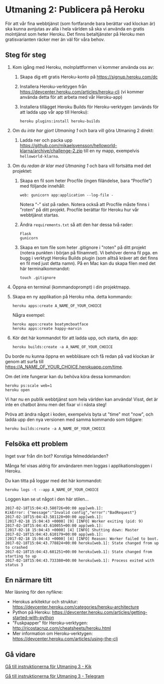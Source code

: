 # Utmaning 2: Publicera på Heroku
 
För att vår fina webbtjänst (som fortfarande bara berättar vad klockan är) ska kunna avnjutas av alla i hela världen så ska vi använda en gratis molntjänst som heter Heroku. Det finns betaltjänster på Heroku men gratisvarianten räcker mer än väl för våra behov.

## Steg för steg

1.  Kom igång med Heroku, molnplattformen vi kommer använda oss av:

    1.  Skapa dig ett gratis Heroku-konto på https://signup.heroku.com/dc
    
    1.  Installera Heroku-verktygen från 
        https://devcenter.heroku.com/articles/heroku-cli
        (vi kommer använda detta för att arbeta med vår Heroku-app)
    
    1.  Installera tillägget Heroku Builds för Heroku-verktygen (används för att ladda upp vår app till Heroku):
        
            heroku plugins:install heroku-builds

1.  Om du _inte har gjort Utmaning 1_ och bara vill göra Utmaning 2 direkt:

    1.  Ladda ner och packa upp https://github.com/mikaelsvensson/helloworld-klarna/archive/challenge-2.zip 
        till en ny mapp, exempelvis ```helloworld-klarna```.

1.  Om du _redan är klar med Utmaning 1_ och bara vill fortsätta med det projektet:

    1.  Skapa en fil som heter Procfile (ingen filändelse, bara “Procfile”) med följande innehåll:
        
            web: gunicorn app:application --log-file -
            
        Notera “-” sist på raden. Notera också att Procfile måste finns i "roten" på ditt projekt. 
        Procfile berättar för Heroku hur vår webbtjänst startas.
    
    1.  Ändra ```requirements.txt``` så att den har dessa två rader:
    
            Flask
            gunicorn
    
    1.  Skapa en tom file som heter .gitignore i "roten" på ditt projekt (notera punkten i början på filnamnet). Vi behöver denna fil pga. en bugg i verktygt Heroku Builds plugin (som alltså kräver att det finns en fil med just detta namn). På en Mac kan du skapa filen med det här terminalkommandot:
    
            touch .gitignore

1.  Öppna en terminal (kommandoprompt) i din projektmapp.

1.  Skapa en ny applikation på Heroku mha. detta kommando:

        heroku apps:create A_NAME_OF_YOUR_CHOICE
    
    Några exempel:
    
        heroku apps:create boatymcboatface
        heroku apps:create happy-marvin

1.  Kör det här kommandot för att ladda upp, och starta, din app:
    
        heroku builds:create -a A_NAME_OF_YOUR_CHOICE

Du borde nu kunna öppna en webbläsare och få redan på vad klockan är genom att surfa till
https://A_NAME_OF_YOUR_CHOICE.herokuapp.com/time.

Om det inte fungerar kan du behöva köra dessa kommandon:

    heroku ps:scale web=1
    heroku open
    
Vi har nu en publik webbtjänst som hela världen kan använda! Visst, det är inte en chatbot ännu men det fixar vi i nästa steg!

Pröva att ändra något i koden, exempelvis byta ut "time" mot "now", och ladda upp den nya versionen med samma kommando som tidigare:
    
    heroku builds:create -a A_NAME_OF_YOUR_CHOICE

## Felsöka ett problem

Inget svar från din bot? Konstiga felmeddelanden?

Många fel visas aldrig för användaren men loggas i applikationsloggen i Heroku.

Du kan titta på loggar med det här kommandot:

    heroku logs -t --app A_NAME_OF_YOUR_CHOICE

Loggen kan se ut något i den här stilen...

    2017-02-18T15:04:43.580726+00:00 app[web.1]: 
    KikError: {"message":"Invalid config","error":"BadRequest"}
    2017-02-18T15:04:43.581128+00:00 app[web.1]: 
    [2017-02-18 15:04:43 +0000] [9] [INFO] Worker exiting (pid: 9)
    2017-02-18T15:04:43.610055+00:00 app[web.1]: 
    [2017-02-18 15:04:43 +0000] [4] [INFO] Shutting down: Master
    2017-02-18T15:04:43.610179+00:00 app[web.1]: 
    [2017-02-18 15:04:43 +0000] [4] [INFO] Reason: Worker failed to boot.
    2017-02-18T15:04:43.778824+00:00 heroku[web.1]: State changed from up to crashed
    2017-02-18T15:04:43.601251+00:00 heroku[web.1]: State changed from starting to up
    2017-02-18T15:04:43.733380+00:00 heroku[web.1]: Process exited with status 3

## En närmare titt

Mer läsning för den nyfikne:

* Herokus arkitektur och struktur: https://devcenter.heroku.com/categories/heroku-architecture
* Python på Heroku: https://devcenter.heroku.com/articles/getting-started-with-python
* "Fuskpapper" för Heroku-verktygen: http://ricostacruz.com/cheatsheets/heroku.html
* Mer information om Heroku-verktygen: https://devcenter.heroku.com/articles/using-the-cli

## Gå vidare

[Gå till instruktionerna för Utmaning 3 - Kik](./challenge-kik.sv.md)

[Gå till instruktionerna för Utmaning 3 - Telegram](./challenge-telegram.sv.md)